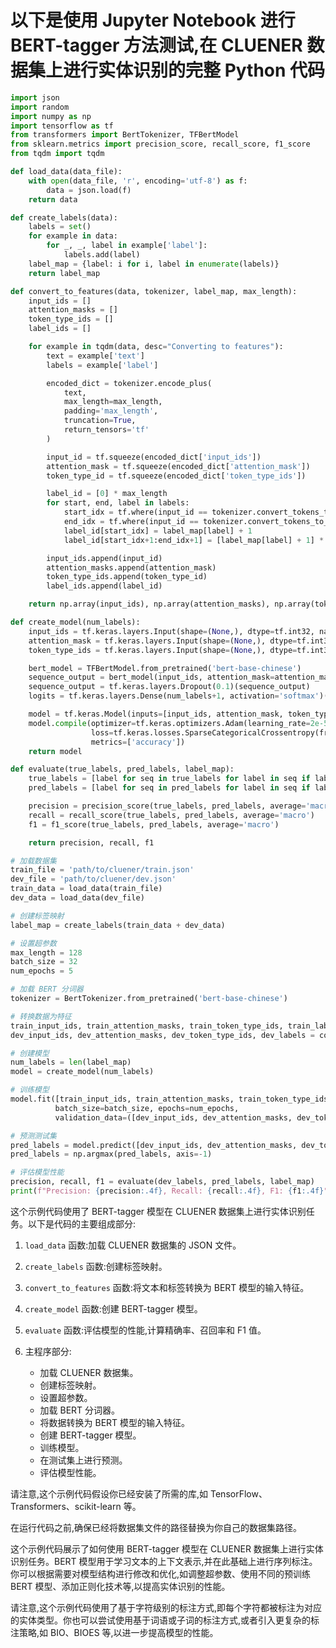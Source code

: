 # 以下是使用 Jupyter Notebook 进行 BERT-tagger 方法测试,在 CLUENER 数据集上进行实体识别的完整 Python 代码

```python
import json
import random
import numpy as np
import tensorflow as tf
from transformers import BertTokenizer, TFBertModel
from sklearn.metrics import precision_score, recall_score, f1_score
from tqdm import tqdm

def load_data(data_file):
    with open(data_file, 'r', encoding='utf-8') as f:
        data = json.load(f)
    return data

def create_labels(data):
    labels = set()
    for example in data:
        for _, _, label in example['label']:
            labels.add(label)
    label_map = {label: i for i, label in enumerate(labels)}
    return label_map

def convert_to_features(data, tokenizer, label_map, max_length):
    input_ids = []
    attention_masks = []
    token_type_ids = []
    label_ids = []

    for example in tqdm(data, desc="Converting to features"):
        text = example['text']
        labels = example['label']

        encoded_dict = tokenizer.encode_plus(
            text,
            max_length=max_length,
            padding='max_length',
            truncation=True,
            return_tensors='tf'
        )

        input_id = tf.squeeze(encoded_dict['input_ids'])
        attention_mask = tf.squeeze(encoded_dict['attention_mask'])
        token_type_id = tf.squeeze(encoded_dict['token_type_ids'])

        label_id = [0] * max_length
        for start, end, label in labels:
            start_idx = tf.where(input_id == tokenizer.convert_tokens_to_ids(list(text))[start])[0][0].numpy()
            end_idx = tf.where(input_id == tokenizer.convert_tokens_to_ids(list(text))[end-1])[0][0].numpy()
            label_id[start_idx] = label_map[label] + 1
            label_id[start_idx+1:end_idx+1] = [label_map[label] + 1] * (end_idx - start_idx)

        input_ids.append(input_id)
        attention_masks.append(attention_mask)
        token_type_ids.append(token_type_id)
        label_ids.append(label_id)

    return np.array(input_ids), np.array(attention_masks), np.array(token_type_ids), np.array(label_ids)

def create_model(num_labels):
    input_ids = tf.keras.layers.Input(shape=(None,), dtype=tf.int32, name='input_ids')
    attention_mask = tf.keras.layers.Input(shape=(None,), dtype=tf.int32, name='attention_mask')
    token_type_ids = tf.keras.layers.Input(shape=(None,), dtype=tf.int32, name='token_type_ids')

    bert_model = TFBertModel.from_pretrained('bert-base-chinese')
    sequence_output = bert_model(input_ids, attention_mask=attention_mask, token_type_ids=token_type_ids)[0]
    sequence_output = tf.keras.layers.Dropout(0.1)(sequence_output)
    logits = tf.keras.layers.Dense(num_labels+1, activation='softmax')(sequence_output)

    model = tf.keras.Model(inputs=[input_ids, attention_mask, token_type_ids], outputs=logits)
    model.compile(optimizer=tf.keras.optimizers.Adam(learning_rate=2e-5, epsilon=1e-08),
                  loss=tf.keras.losses.SparseCategoricalCrossentropy(from_logits=True),
                  metrics=['accuracy'])
    return model

def evaluate(true_labels, pred_labels, label_map):
    true_labels = [label for seq in true_labels for label in seq if label != 0]
    pred_labels = [label for seq in pred_labels for label in seq if label != 0]

    precision = precision_score(true_labels, pred_labels, average='macro')
    recall = recall_score(true_labels, pred_labels, average='macro')
    f1 = f1_score(true_labels, pred_labels, average='macro')

    return precision, recall, f1

# 加载数据集
train_file = 'path/to/cluener/train.json'
dev_file = 'path/to/cluener/dev.json'
train_data = load_data(train_file)
dev_data = load_data(dev_file)

# 创建标签映射
label_map = create_labels(train_data + dev_data)

# 设置超参数
max_length = 128
batch_size = 32
num_epochs = 5

# 加载 BERT 分词器
tokenizer = BertTokenizer.from_pretrained('bert-base-chinese')

# 转换数据为特征
train_input_ids, train_attention_masks, train_token_type_ids, train_labels = convert_to_features(train_data, tokenizer, label_map, max_length)
dev_input_ids, dev_attention_masks, dev_token_type_ids, dev_labels = convert_to_features(dev_data, tokenizer, label_map, max_length)

# 创建模型
num_labels = len(label_map)
model = create_model(num_labels)

# 训练模型
model.fit([train_input_ids, train_attention_masks, train_token_type_ids], train_labels,
          batch_size=batch_size, epochs=num_epochs,
          validation_data=([dev_input_ids, dev_attention_masks, dev_token_type_ids], dev_labels))

# 预测测试集
pred_labels = model.predict([dev_input_ids, dev_attention_masks, dev_token_type_ids])
pred_labels = np.argmax(pred_labels, axis=-1)

# 评估模型性能
precision, recall, f1 = evaluate(dev_labels, pred_labels, label_map)
print(f"Precision: {precision:.4f}, Recall: {recall:.4f}, F1: {f1:.4f}")
```

这个示例代码使用了 BERT-tagger 模型在 CLUENER 数据集上进行实体识别任务。以下是代码的主要组成部分:

1. `load_data` 函数:加载 CLUENER 数据集的 JSON 文件。

2. `create_labels` 函数:创建标签映射。

3. `convert_to_features` 函数:将文本和标签转换为 BERT 模型的输入特征。

4. `create_model` 函数:创建 BERT-tagger 模型。

5. `evaluate` 函数:评估模型的性能,计算精确率、召回率和 F1 值。

6. 主程序部分:
   - 加载 CLUENER 数据集。
   - 创建标签映射。
   - 设置超参数。
   - 加载 BERT 分词器。
   - 将数据转换为 BERT 模型的输入特征。
   - 创建 BERT-tagger 模型。
   - 训练模型。
   - 在测试集上进行预测。
   - 评估模型性能。

请注意,这个示例代码假设你已经安装了所需的库,如 TensorFlow、Transformers、scikit-learn 等。

在运行代码之前,确保已经将数据集文件的路径替换为你自己的数据集路径。

这个示例代码展示了如何使用 BERT-tagger 模型在 CLUENER 数据集上进行实体识别任务。BERT 模型用于学习文本的上下文表示,并在此基础上进行序列标注。你可以根据需要对模型结构进行修改和优化,如调整超参数、使用不同的预训练 BERT 模型、添加正则化技术等,以提高实体识别的性能。

请注意,这个示例代码使用了基于字符级别的标注方式,即每个字符都被标注为对应的实体类型。你也可以尝试使用基于词语或子词的标注方式,或者引入更复杂的标注策略,如 BIO、BIOES 等,以进一步提高模型的性能。
